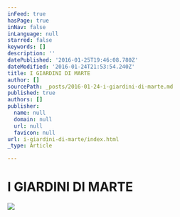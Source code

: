 ```yaml
---
inFeed: true
hasPage: true
inNav: false
inLanguage: null
starred: false
keywords: []
description: ''
datePublished: '2016-01-25T19:46:08.780Z'
dateModified: '2016-01-24T21:53:54.240Z'
title: I GIARDINI DI MARTE
author: []
sourcePath: _posts/2016-01-24-i-giardini-di-marte.md
published: true
authors: []
publisher:
  name: null
  domain: null
  url: null
  favicon: null
url: i-giardini-di-marte/index.html
_type: Article

---
```

# I GIARDINI DI MARTE
![](https://the-grid-user-content.s3-us-west-2.amazonaws.com/feb700a4-87ae-4554-ba7a-b675c3af7db0.jpg)